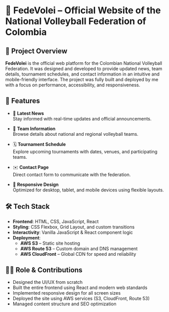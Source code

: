 # 🏐 FedeVolei – Official Website of the National Volleyball Federation of Colombia

## 📌 Project Overview

**FedeVolei** is the official web platform for the Colombian National Volleyball Federation. It was designed and developed to provide updated news, team details, tournament schedules, and contact information in an intuitive and mobile-friendly interface. The project was fully built and deployed by me with a focus on performance, accessibility, and responsiveness.

## 🌟 Features

- 📰 **Latest News**  
  Stay informed with real-time updates and official announcements.

- 🏐 **Team Information**  
  Browse details about national and regional volleyball teams.

- 🗓️ **Tournament Schedule**  
  Explore upcoming tournaments with dates, venues, and participating teams.

- ✉️ **Contact Page**  
  Direct contact form to communicate with the federation.

- 📱 **Responsive Design**  
  Optimized for desktop, tablet, and mobile devices using flexible layouts.

## 🛠️ Tech Stack

- **Frontend**: HTML, CSS, JavaScript, React  
- **Styling**: CSS Flexbox, Grid Layout, and custom transitions  
- **Interactivity**: Vanilla JavaScript & React component logic  
- **Deployment**:  
  - **AWS S3** – Static site hosting  
  - **AWS Route 53** – Custom domain and DNS management  
  - **AWS CloudFront** – Global CDN for speed and reliability  

## 👨‍💻 Role & Contributions

- Designed the UI/UX from scratch  
- Built the entire frontend using React and modern web standards  
- Implemented responsive design for all screen sizes  
- Deployed the site using AWS services (S3, CloudFront, Route 53)  
- Managed content structure and SEO optimization
